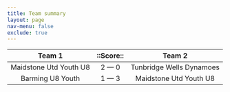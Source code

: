 ```yaml
---
title: Team summary
layout: page
nav-menu: false
exclude: true
---
```




|         Team 1         |  ::Score::  |          Team 2          |
|:----------------------:|:-----------:|:------------------------:|
| Maidstone Utd Youth U8 | 2 &mdash; 0 | Tunbridge Wells Dynamoes |
|    Barming U8 Youth    | 1 &mdash; 3 |  Maidstone Utd Youth U8  |

 <br /><br /><br />